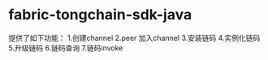 # fabric-tongchain-sdk-java
提供了如下功能：
1.创建channel
2.peer 加入channel
3.安装链码
4.实例化链码
5.升级链码
6.链码查询
7.链码invoke
